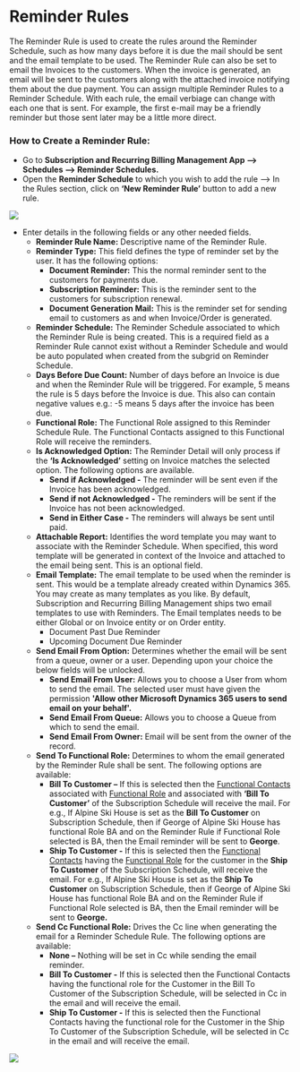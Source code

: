 # Reminder Rules

The Reminder Rule is used to create the rules around the Reminder Schedule, such as how many days before it is due the mail should be sent and the email template to be used. The Reminder Rule can also be set to email the Invoices to the customers. When the invoice is generated, an email will be sent to the customers along with the attached invoice notifying them about the due payment. You can assign multiple Reminder Rules to a Reminder Schedule. With each rule, the email verbiage can change with each one that is sent. For example, the first e-mail may be a friendly reminder but those sent later may be a little more direct.

### How to Create a Reminder Rule:

* Go to **Subscription and Recurring Billing Management App --> Schedules --> Reminder Schedules.**&#x20;
* Open the **Reminder Schedule** to which you wish to add the rule --> In the Rules section, click on **‘New Reminder Rule’** button to add a new rule.

![](../../../.gitbook/assets/Reminder\_3.png)

* Enter details in the following fields or any other needed fields.
  * **Reminder Rule Name:** Descriptive name of the Reminder Rule.&#x20;
  * **Reminder Type:** This field defines the type of reminder set by the user. It has the following options:&#x20;
    * **Document Reminder:** This the normal reminder sent to the customers for payments due.&#x20;
    * **Subscription Reminder:** This is the reminder sent to the customers for subscription renewal.&#x20;
    * **Document Generation Mail:** This is the reminder set for sending email to customers as and when Invoice/Order is generated.
  * **Reminder Schedule:** The Reminder Schedule associated to which the Reminder Rule is being created. This is a required field as a Reminder Rule cannot exist without a Reminder Schedule and would be auto populated when created from the subgrid on Reminder Schedule.&#x20;
  * **Days Before Due Count:** Number of days before an Invoice is due and when the Reminder Rule will be triggered. For example, 5 means the rule is 5 days before the Invoice is due. This also can contain negative values e.g.: -5 means 5 days after the invoice has been due.&#x20;
  * **Functional Role:** The Functional Role assigned to this Reminder Schedule Rule. The Functional Contacts assigned to this Functional Role will receive the reminders.&#x20;
  * **Is Acknowledged Option:** The Reminder Detail will only process if the **‘Is Acknowledged’** setting on Invoice matches the selected option. The following options are available.
    * **Send if Acknowledged -** The reminder will be sent even if the Invoice has been acknowledged.&#x20;
    * **Send if not Acknowledged -** The reminders will be sent if the Invoice has not been acknowledged.&#x20;
    * **Send in Either Case -** The reminders will always be sent until paid.
  * **Attachable Report:** Identifies the word template you may want to associate with the Reminder Schedule. When specified, this word template will be generated in context of the Invoice and attached to the email being sent. This is an optional field.&#x20;
  * **Email Template:** The email template to be used when the reminder is sent. This would be a template already created within Dynamics 365. You may create as many templates as you like. By default, Subscription and Recurring Billing Management ships two email templates to use with Reminders. The Email templates needs to be either Global or on Invoice entity or on Order entity.
    * Document Past Due Reminder&#x20;
    * Upcoming Document Due Reminder
  * **Send Email From Option:** Determines whether the email will be sent from a queue, owner or a user. Depending upon your choice the below fields will be unlocked.
    * **Send Email From User:** Allows you to choose a User from whom to send the email. The selected user must have given the permission **'Allow other Microsoft Dynamics 365 users to send email on your behalf'.**
    * **Send Email From Queue:** Allows you to choose a Queue from which to send the email.&#x20;
    * **Send Email From Owner:** Email will be sent from the owner of the record.
  * **Send To Functional Role:** Determines to whom the email generated by the Reminder Rule shall be sent. The following options are available:
    * **Bill To Customer –** If this is selected then the [Functional Contacts](https://docs.inogic.com/subscription-and-recurring-billing-management/setup-areas/functional-contacts) associated with [Functional Role](https://docs.inogic.com/subscription-and-recurring-billing-management/setup-areas/functional-roles) and associated with **‘Bill To Customer’** of the Subscription Schedule will receive the mail. For e.g., If Alpine Ski House is set as the **Bill To Customer** on Subscription Schedule, then if George of Alpine Ski House has functional Role BA and on the Reminder Rule if Functional Role selected is BA, then the Email reminder will be sent to **George**.&#x20;
    * **Ship To Customer -** If this is selected then the [Functional Contacts](https://docs.inogic.com/subscription-and-recurring-billing-management/setup-areas/functional-contacts) having the [Functional Role](https://docs.inogic.com/subscription-and-recurring-billing-management/setup-areas/functional-roles) for the customer in the **Ship To Customer** of the Subscription Schedule, will receive the email. For e.g., If Alpine Ski House is set as the **Ship To Customer** on Subscription Schedule, then if George of Alpine Ski House has functional Role BA and on the Reminder Rule if Functional Role selected is BA, then the Email reminder will be sent to **George.**
  * **Send Cc Functional Role:** Drives the Cc line when generating the email for a Reminder Schedule Rule. The following options are available:
    * **None –** Nothing will be set in Cc while sending the email reminder.&#x20;
    * **Bill To Customer -** If this is selected then the Functional Contacts having the functional role for the Customer in the Bill To Customer of the Subscription Schedule, will be selected in Cc in the email and will receive the email.&#x20;
    * **Ship To Customer -** If this is selected then the Functional Contacts having the functional role for the Customer in the Ship To Customer of the Subscription Schedule, will be selected in Cc in the email and will receive the email.

![](<../../../.gitbook/assets/Reminder on Invoice\_1.png>)

